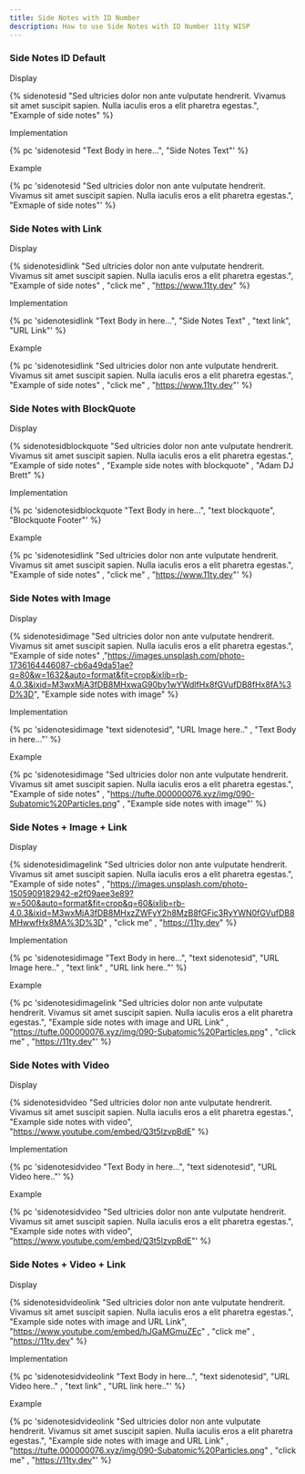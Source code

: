 ```yaml
---
title: Side Notes with ID Number
description: How to use Side Notes with ID Number 11ty WISP
---
```

### Side Notes ID Default

Display

{% sidenotesid  "Sed ultricies dolor non ante vulputate hendrerit. Vivamus sit amet suscipit sapien. Nulla iaculis eros a elit pharetra egestas.", "Example of side notes" %}

Implementation

{% pc 'sidenotesid "Text Body in here...", "Side Notes Text"' %}

Example

{% pc 'sidenotesid  "Sed ultricies dolor non ante vulputate hendrerit. Vivamus sit amet suscipit sapien. Nulla iaculis eros a elit pharetra egestas.", "Exmaple of side notes"' %}

### Side Notes with Link

Display

{% sidenotesidlink  "Sed ultricies dolor non ante vulputate hendrerit. Vivamus sit amet suscipit sapien. Nulla iaculis eros a elit pharetra egestas.", "Example of side notes" , "click me" , "https://www.11ty.dev" %}

Implementation

{% pc 'sidenotesidlink "Text Body in here...", "Side Notes Text" , "text link", "URL Link"' %}

Example

{% pc 'sidenotesidlink  "Sed ultricies dolor non ante vulputate hendrerit. Vivamus sit amet suscipit sapien. Nulla iaculis eros a elit pharetra egestas.", "Example of side notes" , "click me" , "https://www.11ty.dev"' %}

### Side Notes with BlockQuote

Display

{% sidenotesidblockquote  "Sed ultricies dolor non ante vulputate hendrerit. Vivamus sit amet suscipit sapien. Nulla iaculis eros a elit pharetra egestas.", "Example of side notes" , "Example side notes with blockquote" , "Adam DJ Brett" %}

Implementation

{% pc 'sidenotesidblockquote "Text Body in here...", "text blockquote", "Blockquote Footer"' %}

Example

{% pc 'sidenotesidlink  "Sed ultricies dolor non ante vulputate hendrerit. Vivamus sit amet suscipit sapien. Nulla iaculis eros a elit pharetra egestas.", "Example of side notes" , "click me" , "https://www.11ty.dev"' %}

### Side Notes with Image

Display

{% sidenotesidimage  "Sed ultricies dolor non ante vulputate hendrerit. Vivamus sit amet suscipit sapien. Nulla iaculis eros a elit pharetra egestas.", "Example of side notes" ,"https://images.unsplash.com/photo-1736164446087-cb6a49da51ae?q=80&w=1632&auto=format&fit=crop&ixlib=rb-4.0.3&ixid=M3wxMjA3fDB8MHxwaG90by1wYWdlfHx8fGVufDB8fHx8fA%3D%3D", "Example side notes with image" %}

Implementation

{% pc 'sidenotesidimage "text sidenotesid", "URL Image here.." , "Text Body in here..."' %}

Example

{% pc 'sidenotesidimage  "Sed ultricies dolor non ante vulputate hendrerit. Vivamus sit amet suscipit sapien. Nulla iaculis eros a elit pharetra egestas.", "Example of side notes" , "https://tufte.000000076.xyz/img/090-Subatomic%20Particles.png" , "Example side notes with image"' %}

### Side Notes + Image +  Link

Display

{% sidenotesidimagelink  "Sed ultricies dolor non ante vulputate hendrerit. Vivamus sit amet suscipit sapien. Nulla iaculis eros a elit pharetra egestas.", "Example of side notes" , "https://images.unsplash.com/photo-1505909182942-e2f09aee3e89?w=500&auto=format&fit=crop&q=60&ixlib=rb-4.0.3&ixid=M3wxMjA3fDB8MHxzZWFyY2h8MzB8fGFic3RyYWN0fGVufDB8MHwwfHx8MA%3D%3D" , "click me" , "https://11ty.dev" %}

Implementation

{% pc 'sidenotesidimage "Text Body in here...", "text sidenotesid", "URL Image here.." , "text link" , "URL link here.."' %}

Example

{% pc 'sidenotesidimagelink  "Sed ultricies dolor non ante vulputate hendrerit. Vivamus sit amet suscipit sapien. Nulla iaculis eros a elit pharetra egestas.",  "Example side notes with image and URL Link" , "https://tufte.000000076.xyz/img/090-Subatomic%20Particles.png" , "click me" , "https://11ty.dev"' %}


### Side Notes with Video

Display

{% sidenotesidvideo  "Sed ultricies dolor non ante vulputate hendrerit. Vivamus sit amet suscipit sapien. Nulla iaculis eros a elit pharetra egestas.",  "Example side notes with video", "https://www.youtube.com/embed/Q3t5lzvpBdE" %}

Implementation

{% pc 'sidenotesidvideo "Text Body in here...", "text sidenotesid", "URL Video here.."' %}

Example

{% pc 'sidenotesidvideo  "Sed ultricies dolor non ante vulputate hendrerit. Vivamus sit amet suscipit sapien. Nulla iaculis eros a elit pharetra egestas.", "Example side notes with video", "https://www.youtube.com/embed/Q3t5lzvpBdE"' %}

### Side Notes + Video +  Link

Display

{% sidenotesidvideolink  "Sed ultricies dolor non ante vulputate hendrerit. Vivamus sit amet suscipit sapien. Nulla iaculis eros a elit pharetra egestas.", "Example side notes with image and URL Link", "https://www.youtube.com/embed/hJGaMGmuZEc" , "click me" , "https://11ty.dev" %}

Implementation

{% pc 'sidenotesidvideolink "Text Body in here...", "text sidenotesid", "URL Video here.." , "text link" , "URL link here.."' %}

Example

{% pc 'sidenotesidvideolink  "Sed ultricies dolor non ante vulputate hendrerit. Vivamus sit amet suscipit sapien. Nulla iaculis eros a elit pharetra egestas.",  "Example side notes with image and URL Link" , "https://tufte.000000076.xyz/img/090-Subatomic%20Particles.png" , "click me" , "https://11ty.dev"' %}

